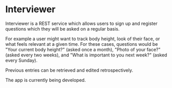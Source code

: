 # Interviewer
Interviewer is a REST service which allows users to sign up and register questions which they will be asked on a regular basis. 

For example a user might want to track body height, look of their face, or what feels relevant at a given time. For these cases, questions would be "Your current body height?" (asked once a month), "Photo of your face?" (asked every two weeks), and "What is important to you next week?" (asked every Sunday).

Previous entries can be retrieved and edited retrospectively.

The app is currently being developed.